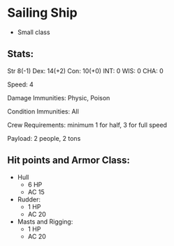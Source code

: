 # Sailing Ship
* Small class
## Stats:
Str 8(-1) Dex: 14(+2) Con: 10(+0)  INT: 0 WIS: 0 CHA: 0

Speed: 4

Damage Immunities: Physic, Poison

Condition Immunities: All

Crew Requirements: minimum 1 for half, 3 for full speed

Payload: 2 people, 2 tons

## Hit points and Armor Class:
* Hull
  * 6 HP
  * AC 15
* Rudder:
  * 1 HP
  * AC 20
* Masts and Rigging:
  * 1 HP
  * AC 20
